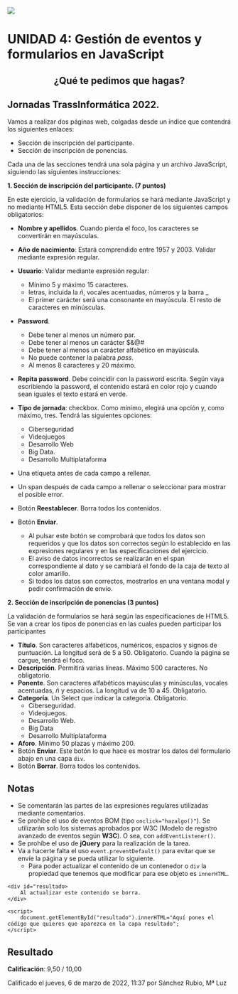 ![](https://github.com/HenestrosaDev/2-daw/blob/main/Desarrollo%20web%20en%20entorno%20cliente/U4%20Gesti%C3%B3n%20de%20eventos%20y%20formularios%20en%20JavaScript/Ejercicios/Tarea%20de%20la%20unidad/docs/screenshot.png)

# UNIDAD 4: Gestión de eventos y formularios en JavaScript
## <p align="center">¿Qué te pedimos que hagas?</p>

## Jornadas TrassInformática  2022.
Vamos a realizar dos páginas web, colgadas desde un índice que contendrá los siguientes enlaces:

- Sección de inscripción del participante.
- Sección de inscripción de ponencias.

Cada una de las secciones tendrá una sola página y un archivo JavaScript, siguiendo las siguientes instrucciones:

**1. Sección de inscripción del participante. (7 puntos)**

En este ejercicio, la validación de formularios se hará mediante JavaScript y no mediante HTML5. Esta sección debe disponer de los siguientes campos obligatorios:

- **Nombre y apellidos**. Cuando pierda el foco, los caracteres se convertirán en mayúsculas. 
- **Año de nacimiento**: Estará comprendido entre  1957 y 2003. Validar mediante expresión regular.
- **Usuario**: Validar mediante expresión regular:
	+ Mínimo 5 y máximo 15 caracteres.
	+ letras, incluida la *ñ*, vocales acentuadas, números y la barra _
	+ El primer carácter será una consonante en mayúscula. El resto de caracteres en minúsculas.

- **Password**.
	+ Debe tener al menos un número par.
	+ Debe tener al menos un carácter $&@#
	+ Debe tener al menos un carácter alfabético en mayúscula.
	+ No puede contener la palabra *pass*.
	+ Al menos 8 caracteres y 20 máximo.

- **Repita password**. Debe coincidir con la password escrita. Según vaya escribiendo la password, el contenido estará en color rojo y cuando sean iguales el texto estará en verde.

- **Tipo de jornada**: checkbox. Como mínimo, elegirá una opción y, como máximo, tres. Tendrá las siguientes opciones:
	+ Ciberseguridad
	+ Videojuegos
	+ Desarrollo Web
	+ Big Data.
	+ Desarrollo Multiplataforma

- Una etiqueta antes de cada campo a rellenar. 

- Un span después de cada campo a rellenar o seleccionar para mostrar el posible error.

- Botón **Reestablecer**. Borra todos los contenidos.

- Botón **Enviar**.
	+ Al pulsar este botón se comprobará que todos los datos son requeridos y que los datos son correctos según lo establecido en las expresiones regulares y en las especificaciones del ejercicio.
	+ El aviso de datos incorrectos se realizarán en el span correspondiente al dato y se cambiará el fondo de la caja de texto al color amarillo. 
	+ Si todos los datos son correctos, mostrarlos en una ventana modal y pedir confirmación de envío. 

**2. Sección de inscripción de ponencias (3 puntos)**

La validación de formularios se hará según las especificaciones de HTML5. Se van a crear los tipos de ponencias en las cuales pueden participar los participantes

- **Título**. Son caracteres alfabéticos, numéricos, espacios y signos de puntuación.  La longitud será de 5 a 50. Obligatorio. Cuando la página se cargue, tendrá el foco.
- **Descripción**. Permitirá varias líneas. Máximo 500 caracteres. No obligatorio.
- **Ponente**.  Son caracteres alfabéticos mayúsculas y minúsculas, vocales acentuadas, *ñ* y espacios. La longitud va de 10 a 45. Obligatorio.
- **Categoría**. Un Select que indicar la categoría. Obligatorio.
	+ Ciberseguridad.
	+ Videojuegos.
	+ Desarrollo Web.
	+ Big Data
	+ Desarrollo Multiplataforma
- **Aforo**. Mínimo 50 plazas y máximo 200. 
- Botón **Enviar**. Este botón lo que hace es mostrar los datos del formulario abajo en una capa `div`. 
- Botón **Borrar**. Borra todos los contenidos.

## Notas

- Se comentarán las partes de las expresiones regulares utilizadas mediante comentarios.
- Se prohíbe el uso de eventos BOM (tipo `onclick="hazalgo()"`). Se utilizarán solo los sistemas aprobados por W3C (Modelo de registro avanzado de eventos según **W3C**). O sea, con `addEventListener()`. 
- Se prohíbe el uso de **jQuery** para la realización de la tarea.
- Va a hacerte falta el uso `event.preventDefault()` para evitar que se envíe la página y se pueda utilizar lo siguiente.
	+ Para poder actualizar el contenido de un contenedor o `div` la propiedad que tenemos que modificar para ese objeto es `innerHTML`.

```	
<div id="resultado>
	Al actualizar este contenido se borra.
</div>

<script>
	document.getElementById("resultado").innerHTML="Aquí pones el código que quieres que aparezca en la capa resultado";
</script>
```

## Resultado

**Calificación**: 9,50 / 10,00

Calificado el jueves, 6 de marzo de 2022, 11:37 por Sánchez Rubio, Mª Luz
